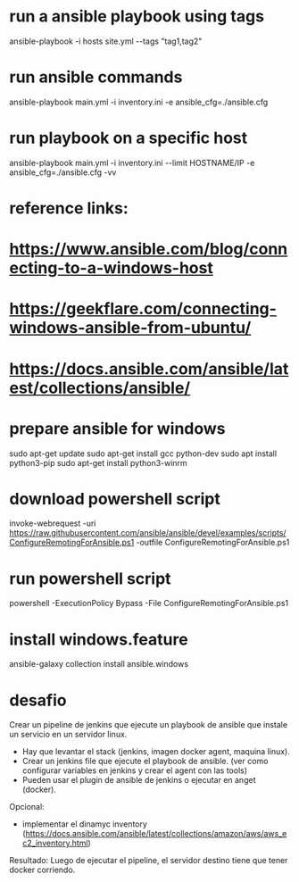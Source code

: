 # run a ansible playbook using tags
ansible-playbook -i hosts site.yml --tags "tag1,tag2"
# run ansible commands
ansible-playbook main.yml -i inventory.ini -e ansible_cfg=./ansible.cfg

# run playbook on a specific host
ansible-playbook main.yml -i inventory.ini --limit HOSTNAME/IP -e ansible_cfg=./ansible.cfg -vv

# reference links:
# https://www.ansible.com/blog/connecting-to-a-windows-host
# https://geekflare.com/connecting-windows-ansible-from-ubuntu/
# https://docs.ansible.com/ansible/latest/collections/ansible/

# prepare ansible for windows

sudo apt-get update
sudo apt-get install gcc python-dev
sudo apt install python3-pip
sudo apt-get install python3-winrm

# download powershell script

invoke-webrequest -uri https://raw.githubusercontent.com/ansible/ansible/devel/examples/scripts/ConfigureRemotingForAnsible.ps1 -outfile ConfigureRemotingForAnsible.ps1

# run powershell script

powershell -ExecutionPolicy Bypass -File ConfigureRemotingForAnsible.ps1

# install windows.feature

ansible-galaxy collection install ansible.windows


# desafio

Crear un pipeline de jenkins que ejecute un playbook de ansible que instale un servicio en un servidor linux.

* Hay que levantar el stack (jenkins, imagen docker agent, maquina linux).
* Crear un jenkins file que ejecute el playbook de ansible. (ver como configurar variables en jenkins y crear el agent con las tools)
* Pueden usar el plugin de ansible de jenkins o ejecutar en anget (docker).

Opcional:

* implementar el dinamyc inventory (https://docs.ansible.com/ansible/latest/collections/amazon/aws/aws_ec2_inventory.html)

Resultado:
Luego de ejecutar el pipeline, el servidor destino tiene que tener docker corriendo.

